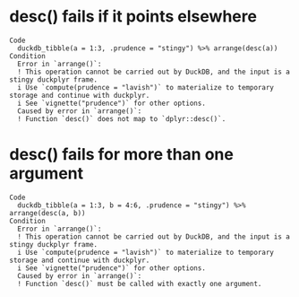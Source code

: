 # desc() fails if it points elsewhere

    Code
      duckdb_tibble(a = 1:3, .prudence = "stingy") %>% arrange(desc(a))
    Condition
      Error in `arrange()`:
      ! This operation cannot be carried out by DuckDB, and the input is a stingy duckplyr frame.
      i Use `compute(prudence = "lavish")` to materialize to temporary storage and continue with duckplyr.
      i See `vignette("prudence")` for other options.
      Caused by error in `arrange()`:
      ! Function `desc()` does not map to `dplyr::desc()`.

# desc() fails for more than one argument

    Code
      duckdb_tibble(a = 1:3, b = 4:6, .prudence = "stingy") %>% arrange(desc(a, b))
    Condition
      Error in `arrange()`:
      ! This operation cannot be carried out by DuckDB, and the input is a stingy duckplyr frame.
      i Use `compute(prudence = "lavish")` to materialize to temporary storage and continue with duckplyr.
      i See `vignette("prudence")` for other options.
      Caused by error in `arrange()`:
      ! Function `desc()` must be called with exactly one argument.

